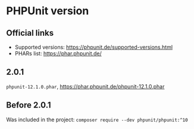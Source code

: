 # PHPUnit version

## Official links

- Supported versions: https://phpunit.de/supported-versions.html
- PHARs list: https://phar.phpunit.de/

## 2.0.1

`phpunit-12.1.0.phar`, https://phar.phpunit.de/phpunit-12.1.0.phar

## Before 2.0.1

Was included in the project: `composer require --dev phpunit/phpunit:^10`
